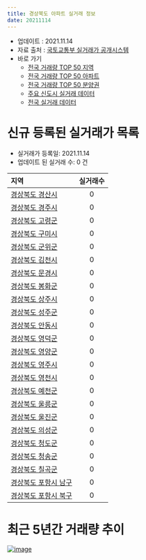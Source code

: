 ```yaml
---
title: 경상북도 아파트 실거래 정보
date: 20211114
---
```


* 업데이트 : 2021.11.14
* 자료 출처 : [국토교통부 실거래가 공개시스템](http://rt.molit.go.kr)
* 바로 가기
    * [전국 거래량 TOP 50 지역](https://apt-info.github.io/apt-trade-info/tr)
    * [전국 거래량 TOP 50 아파트](https://apt-info.github.io/apt-trade-info/ta)
    * [전국 거래량 TOP 50 분양권](https://apt-info.github.io/apt-trade-info/tb)
    * [주요 신도시 실거래 데이터](https://apt-info.github.io/apt-trade-info/newtown)
    * [전국 실거래 데이터](https://apt-info.github.io/apt-trade-info/all)



<script async src="https://pagead2.googlesyndication.com/pagead/js/adsbygoogle.js"></script>
<!-- 기본광고 -->
<ins class="adsbygoogle"
     style="display:block"
     data-ad-client="ca-pub-1142216861245946"
     data-ad-slot="4805727019"
     data-ad-format="auto"
     data-full-width-responsive="true"></ins>
<script>
     (adsbygoogle = window.adsbygoogle || []).push({});
</script>


# 신규 등록된 실거래가 목록

* 실거래가 등록일: 2021.11.14
* 업데이트 된 실거래 수: 0 건


|지역|실거래수|
|:---|:---:|
|[경상북도 경산시](https://apt-info.github.io/apt-trade-info/r47290)|0|
|[경상북도 경주시](https://apt-info.github.io/apt-trade-info/r47130)|0|
|[경상북도 고령군](https://apt-info.github.io/apt-trade-info/r47830)|0|
|[경상북도 구미시](https://apt-info.github.io/apt-trade-info/r47190)|0|
|[경상북도 군위군](https://apt-info.github.io/apt-trade-info/r47720)|0|
|[경상북도 김천시](https://apt-info.github.io/apt-trade-info/r47150)|0|
|[경상북도 문경시](https://apt-info.github.io/apt-trade-info/r47280)|0|
|[경상북도 봉화군](https://apt-info.github.io/apt-trade-info/r47920)|0|
|[경상북도 상주시](https://apt-info.github.io/apt-trade-info/r47250)|0|
|[경상북도 성주군](https://apt-info.github.io/apt-trade-info/r47840)|0|
|[경상북도 안동시](https://apt-info.github.io/apt-trade-info/r47170)|0|
|[경상북도 영덕군](https://apt-info.github.io/apt-trade-info/r47770)|0|
|[경상북도 영양군](https://apt-info.github.io/apt-trade-info/r47760)|0|
|[경상북도 영주시](https://apt-info.github.io/apt-trade-info/r47210)|0|
|[경상북도 영천시](https://apt-info.github.io/apt-trade-info/r47230)|0|
|[경상북도 예천군](https://apt-info.github.io/apt-trade-info/r47900)|0|
|[경상북도 울릉군](https://apt-info.github.io/apt-trade-info/r47940)|0|
|[경상북도 울진군](https://apt-info.github.io/apt-trade-info/r47930)|0|
|[경상북도 의성군](https://apt-info.github.io/apt-trade-info/r47730)|0|
|[경상북도 청도군](https://apt-info.github.io/apt-trade-info/r47820)|0|
|[경상북도 청송군](https://apt-info.github.io/apt-trade-info/r47750)|0|
|[경상북도 칠곡군](https://apt-info.github.io/apt-trade-info/r47850)|0|
|[경상북도 포항시 남구](https://apt-info.github.io/apt-trade-info/r47111)|0|
|[경상북도 포항시 북구](https://apt-info.github.io/apt-trade-info/r47113)|0|



<script async src="https://pagead2.googlesyndication.com/pagead/js/adsbygoogle.js"></script>
<!-- 기본광고 -->
<ins class="adsbygoogle"
     style="display:block"
     data-ad-client="ca-pub-1142216861245946"
     data-ad-slot="4805727019"
     data-ad-format="auto"
     data-full-width-responsive="true"></ins>
<script>
     (adsbygoogle = window.adsbygoogle || []).push({});
</script>


# 최근 5년간 거래량 추이


<div style="width:100%;">
    <canvas id="deal_progress" height="200"></canvas>
</div>

<script>
new Chart(document.getElementById("deal_progress"), {
    type: 'line',
    data: {
        labels: ['16.01','16.02','16.03','16.04','16.05','16.06','16.07','16.08','16.09','16.10','16.11','16.12','17.01','17.02','17.03','17.04','17.05','17.06','17.07','17.08','17.09','17.10','17.11','17.12','18.01','18.02','18.03','18.04','18.05','18.06','18.07','18.08','18.09','18.10','18.11','18.12','19.01','19.02','19.03','19.04','19.05','19.06','19.07','19.08','19.09','19.10','19.11','19.12','20.01','20.02','20.03','20.04','20.05','20.06','20.07','20.08','20.09','20.10','20.11','20.12','21.01','21.02','21.03','21.04','21.05','21.06','21.07','21.08','21.09','21.10','21.11'],
        datasets: [{
            label: '매매/분양권',
            data: [2406,2035,2621,2267,1965,2205,2174,2161,1979,2650,2194,1913,1737,2204,2422,2068,2361,2854,2659,2709,2538,2118,2216,1973,2214,2016,2569,1867,1903,1987,1699,1934,1767,2184,1736,1616,1778,1756,2011,2017,1922,1881,2005,1863,2059,2822,2876,2819,2585,3089,2193,2405,3991,4493,3400,2654,3067,3609,6101,6812,4550,3780,4401,3875,4213,3688,4030,4106,3669,3427,647],
            borderColor: "rgba(66, 133, 243, 1)",
            backgroundColor: "rgba(66, 133, 243, 0.05)",
            borderWidth: 1,
            pointRadius: 0,
            fill: false,
            lineTension: 0
        },{
            label: '전/월세',
            data: [1718,1970,1814,1435,1448,1351,1223,1247,1055,1329,1262,1405,1670,2139,1645,1372,1356,1487,1544,1674,1675,1477,1598,1710,2258,2112,2108,1667,1661,1553,1520,1524,1417,1836,1516,1773,2240,2179,2064,1710,1810,1608,1662,1608,1729,1832,1643,1736,1913,2306,1506,1667,1749,1760,1778,1653,1615,1728,1662,2052,2096,2066,2072,1685,1999,2648,2155,2236,2031,1880,472],
            borderColor: "rgba(255, 90, 0, 1)",
            backgroundColor: "rgba(255, 90, 0, 0.05)",
            borderWidth: 1,
            pointRadius: 0,
            fill: false,
            lineTension: 0
        },{
            label: '합계',
            data: [4124,4005,4435,3702,3413,3556,3397,3408,3034,3979,3456,3318,3407,4343,4067,3440,3717,4341,4203,4383,4213,3595,3814,3683,4472,4128,4677,3534,3564,3540,3219,3458,3184,4020,3252,3389,4018,3935,4075,3727,3732,3489,3667,3471,3788,4654,4519,4555,4498,5395,3699,4072,5740,6253,5178,4307,4682,5337,7763,8864,6646,5846,6473,5560,6212,6336,6185,6342,5700,5307,1119],
            borderColor: "rgba(0, 0, 0, 1)",
            backgroundColor: "rgba(0, 0, 0, 0.03)",
            borderWidth: 0.1,
            pointRadius: 0,
            fill: true,
            lineTension: 0
        }
        ]
    },
    options: {
        responsive: true,
        title: {
            display: false
        },
        tooltips: {
            mode: 'index',
            intersect: false
        },
        hover: {
            mode: 'nearest',
            intersect: true
        },
        scales: {
            xAxes: [{
                display: true,
                scaleLabel: {
                    display: true,
                    labelString: '년/월'
                }
            }],
            yAxes: [{
                display: true,
                ticks: {
                    suggestedMin: 0,
                },
                scaleLabel: {
                    display: true,
                    labelString: '실거래 수'
                }
            }]
        }
    }
});

</script>


[![image](https://apt-info.github.io/images/2020-01-03-apt-trade-info/1024x500.png)](https://play.google.com/store/apps/details?id=com.aptinfo.apttradeinfo)

